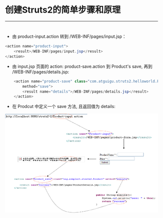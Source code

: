 # 创建Struts2的简单步骤和原理

---

# 

* 由 product-input.action 转到 /WEB-INF/pages/input.jsp：

```java
<action name="product-input">
	<result>/WEB-INF/pages/input.jsp</result>
</action>
```



* 由 input.jsp 页面的 action: product-save.action 到 Product's save, 再到  /WEB-INF/pages/details.jsp:

```java
	<action name="product-save" class="com.atguigu.struts2.helloworld.Product"
		method="save">
		<result name="details">/WEB-INF/pages/details.jsp</result>	
	</action>
```

* 在 Prodcut 中定义一个 save 方法, 且返回值为 details:

![](/assets/struts-save.png)



